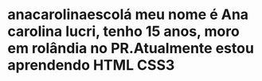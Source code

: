 # anacarolinaescolá meu nome é Ana carolina lucri, tenho 15 anos, moro em rolândia no PR.Atualmente estou aprendendo HTML CSS3
